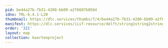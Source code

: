 ```yaml
---
pid: be44a27b-7b31-4200-bb09-a2f6607b0564
idno: TRL-6.4.1-L20
thumbnail: https://dlc.services/thumbs/7/4/be44a27b-7b31-4200-bb09-a2f6607b0564/full/400,339/0/default.jpg
manifest: https://dlc.services/iiif-resource/delft/string1string2string3/kaartenproject-2007/TRL-6.4.1-L20
order: '321'
layout: map
collection: kaartenproject
---
```

